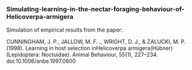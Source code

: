 ### Simulating-learning-in-the-nectar-foraging-behaviour-of-Helicoverpa-armigera
Simulation of empirical results from the paper:

CUNNINGHAM, J. P., JALLOW, M. F. ., WRIGHT, D. J., & ZALUCKI, M. P. (1998). Learning in host selection inHelicoverpa armigera(Hübner) (Lepidoptera: Noctuidae). Animal Behaviour, 55(1), 227–234. doi:10.1006/anbe.1997.0600
